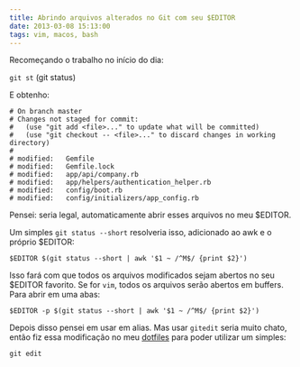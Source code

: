 ```yaml
---
title: Abrindo arquivos alterados no Git com seu $EDITOR
date: 2013-03-08 15:13:00
tags: vim, macos, bash
---
```


Recomeçando o trabalho no início do dia:

``git st`` (git status)

E obtenho:

```
# On branch master
# Changes not staged for commit:
#   (use "git add <file>..." to update what will be committed)
#   (use "git checkout -- <file>..." to discard changes in working directory)
#
# modified:   Gemfile
# modified:   Gemfile.lock
# modified:   app/api/company.rb
# modified:   app/helpers/authentication_helper.rb
# modified:   config/boot.rb
# modified:   config/initializers/app_config.rb
```

Pensei: seria legal, automaticamente abrir esses arquivos no meu $EDITOR.

Um simples ``git status --short`` resolveria isso, adicionado ao awk e o próprio $EDITOR:

``$EDITOR $(git status --short | awk '$1 ~ /^M$/ {print $2}')``

Isso fará com que todos os arquivos modificados sejam abertos no seu $EDITOR favorito. Se for `vim`, todos os arquivos serão abertos em buffers. Para abrir em uma abas:

``$EDITOR -p $(git status --short | awk '$1 ~ /^M$/ {print $2}')``

Depois disso pensei em usar em alias. Mas usar `gitedit` seria muito chato, então fiz essa modificação no meu [dotfiles](https://github.com/wevtimoteo/dotfiles/commit/4321444655acae64b05ee02faad7f463df19aade) para poder utilizar um simples:

``git edit``
